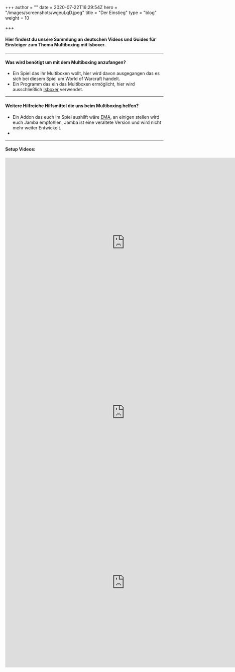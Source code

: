 +++
author = ""
date = 2020-07-22T16:29:54Z
hero = "/images/screenshots/wgeuLqD.jpeg"
title = "Der Einstieg"
type = "blog"
weight = 10

+++
#### Hier findest du unsere Sammlung an deutschen Videos und Guides für Einsteiger zum Thema Multiboxing mit Isboxer.

***

#### Was wird benötigt um mit dem Multiboxing anzufangen?

* Ein Spiel das ihr Multiboxen wollt, hier wird davon ausgegangen das es sich bei diesem Spiel um World of Warcraft handelt.
* Ein Programm das ein das Multiboxen ermöglicht, hier wird ausschließlich <a href="https://isboxer.com/" target="_parent">Isboxer</a> verwendet.


***

#### Weitere Hilfreiche Hilfsmittel die uns beim Multiboxing helfen?

* Ein Addon das euch im Spiel aushilft wäre [EMA](https://www.curseforge.com/wow/addons/ema), an einigen stellen wird euch Jamba empfohlen, Jamba ist eine veraltete Version und wird nicht mehr weiter Entwickelt.
* 

***

#### Setup Videos:

<iframe title="Seancool Setup" width="760" height="540" src="https://www.youtube.com/embed/V-3b3GyVZsM" frameborder="0" allow="accelerometer; autoplay; encrypted-media" allowfullscreen></iframe>

<iframe title="Termi Setup part1" width="760" height="540" src="https://www.youtube.com/embed/2V9tXIgRqZE" frameborder="0" allow="accelerometer; autoplay; encrypted-media" allowfullscreen></iframe>

<iframe title="Termi Setup part2" width="760" height="540" src="https://www.youtube.com/embed/w6CcpfHyg2Y" frameborder="0" allow="accelerometer; autoplay; encrypted-media" allowfullscreen></iframe>